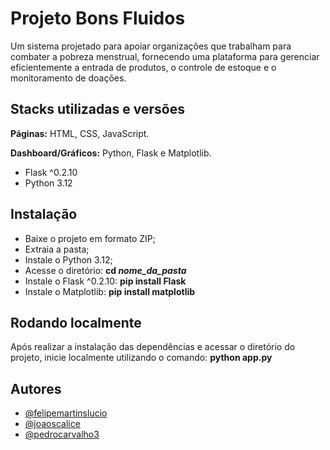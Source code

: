 # Projeto Bons Fluidos

Um sistema projetado para apoiar organizações que trabalham para combater a pobreza menstrual, fornecendo uma plataforma para gerenciar eficientemente a entrada de produtos, o controle de estoque e o monitoramento de doações.


## Stacks utilizadas e versões

**Páginas:** HTML, CSS, JavaScript.

**Dashboard/Gráficos:** Python, Flask e Matplotlib.

- Flask ^0.2.10
- Python 3.12


## Instalação

- Baixe o projeto em formato ZIP;
- Extraia a pasta;
- Instale o Python 3.12;
- Acesse o diretório:
**cd _nome_da_pasta_**
- Instale o Flask ^0.2.10:
**pip install Flask**
- Instale o Matplotlib:
**pip install matplotlib**
    
## Rodando localmente

Após realizar a instalação das dependências e acessar o diretório do projeto, inicie localmente utilizando o comando:
**python app.py**


## Autores

- [@felipemartinslucio](https://github.com/felipemartinslucio)
- [@joaoscalice](https://github.com/joaoscalice)
- [@pedrocarvalho3](https://github.com/pedrocarvalho3)
